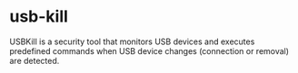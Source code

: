 # usb-kill
USBKill is a security tool that monitors USB devices and executes predefined commands when USB device changes (connection or removal) are detected.
